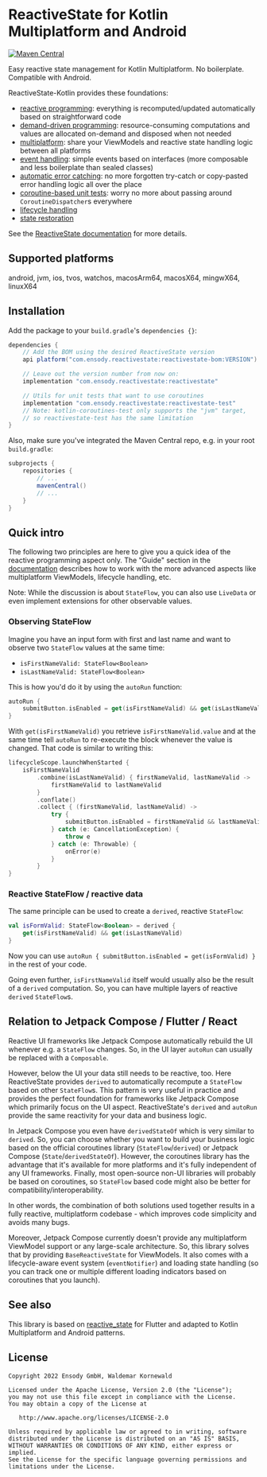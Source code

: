 # ReactiveState for Kotlin Multiplatform and Android

[![Maven Central](https://maven-badges.herokuapp.com/maven-central/com.ensody.reactivestate/reactivestate/badge.svg?gav=true)](https://maven-badges.herokuapp.com/maven-central/com.ensody.reactivestate/reactivestate?gav=true)

Easy reactive state management for Kotlin Multiplatform. No boilerplate. Compatible with Android.

ReactiveState-Kotlin provides these foundations:

* [reactive programming](https://ensody.github.io/ReactiveState-Kotlin/reactive-programming/): everything is recomputed/updated automatically based on straightforward code
* [demand-driven programming](https://ensody.github.io/ReactiveState-Kotlin/demand-driven-programming/): resource-consuming computations and values are allocated on-demand and disposed when not needed
* [multiplatform](https://ensody.github.io/ReactiveState-Kotlin/multiplatform-viewmodels/): share your ViewModels and reactive state handling logic between all platforms
* [event handling](https://ensody.github.io/ReactiveState-Kotlin/event-handling/): simple events based on interfaces (more composable and less boilerplate than sealed classes)
* [automatic error catching](https://ensody.github.io/ReactiveState-Kotlin/error-handling/): no more forgotten try-catch or copy-pasted error handling logic all over the place
* [coroutine-based unit tests](https://ensody.github.io/ReactiveState-Kotlin/unit-testing-coroutines/): worry no more about passing around `CoroutineDispatcher`s everywhere
* [lifecycle handling](https://ensody.github.io/ReactiveState-Kotlin/lifecycle-handling/)
* [state restoration](https://ensody.github.io/ReactiveState-Kotlin/state-restoration/)

See the [ReactiveState documentation](https://ensody.github.io/ReactiveState-Kotlin/) for more details.

## Supported platforms

android, jvm, ios, tvos, watchos, macosArm64, macosX64, mingwX64, linuxX64

## Installation

Add the package to your `build.gradle`'s `dependencies {}`:

```groovy
dependencies {
    // Add the BOM using the desired ReactiveState version
    api platform("com.ensody.reactivestate:reactivestate-bom:VERSION")

    // Leave out the version number from now on:
    implementation "com.ensody.reactivestate:reactivestate"

    // Utils for unit tests that want to use coroutines
    implementation "com.ensody.reactivestate:reactivestate-test"
    // Note: kotlin-coroutines-test only supports the "jvm" target,
    // so reactivestate-test has the same limitation
}
```

Also, make sure you've integrated the Maven Central repo, e.g. in your root `build.gradle`:

```groovy
subprojects {
    repositories {
        // ...
        mavenCentral()
        // ...
    }
}
```

## Quick intro

The following two principles are here to give you a quick idea of the reactive programming aspect only.
The "Guide" section in the [documentation](https://ensody.github.io/ReactiveState-Kotlin/) describes how to work with the more advanced aspects like multiplatform ViewModels, lifecycle handling, etc.

Note: While the discussion is about `StateFlow`, you can also use `LiveData` or even implement extensions for other observable values.

### Observing StateFlow

Imagine you have an input form with first and last name and want to observe two `StateFlow` values at the same time:

* `isFirstNameValid: StateFlow<Boolean>`
* `isLastNameValid: StateFlow<Boolean>`

This is how you'd do it by using the `autoRun` function:

```kotlin
autoRun {
    submitButton.isEnabled = get(isFirstNameValid) && get(isLastNameValid)
}
```

With `get(isFirstNameValid)` you retrieve `isFirstNameValid.value` and at the same time tell `autoRun` to re-execute the block whenever the value is changed.
That code is similar to writing this:

```kotlin
lifecycleScope.launchWhenStarted {
    isFirstNameValid
        .combine(isLastNameValid) { firstNameValid, lastNameValid ->
            firstNameValid to lastNameValid
        }
        .conflate()
        .collect { (firstNameValid, lastNameValid) ->
            try {
                submitButton.isEnabled = firstNameValid && lastNameValid
            } catch (e: CancellationException) {
                throw e
            } catch (e: Throwable) {
                onError(e)
            }
        }
}
```

### Reactive StateFlow / reactive data

The same principle can be used to create a `derived`, reactive `StateFlow`:

```kotlin
val isFormValid: StateFlow<Boolean> = derived {
    get(isFirstNameValid) && get(isLastNameValid)
}
```

Now you can use `autoRun { submitButton.isEnabled = get(isFormValid) }` in the rest of your code.

Going even further, `isFirstNameValid` itself would usually also be the result of a `derived` computation.
So, you can have multiple layers of reactive `derived` `StateFlow`s.

## Relation to Jetpack Compose / Flutter / React

Reactive UI frameworks like Jetpack Compose automatically rebuild the UI whenever e.g. a `StateFlow` changes.
So, in the UI layer `autoRun` can usually be replaced with a `Composable`.

However, below the UI your data still needs to be reactive, too.
Here ReactiveState provides `derived` to automatically recompute a `StateFlow` based on other `StateFlow`s.
This pattern is very useful in practice and provides the perfect foundation for frameworks like Jetpack Compose which primarily focus on the UI aspect.
ReactiveState's `derived` and `autoRun` provide the same reactivity for your data and business logic.

In Jetpack Compose you even have `derivedStateOf` which is very similar to `derived`.
So, you can choose whether you want to build your business logic based on the official coroutines library (`StateFlow`/`derived`) or Jetpack Compose (`State`/`derivedStateOf`). However, the coroutines library has the advantage that it's available for more platforms and it's fully independent of any UI frameworks. Finally, most open-source non-UI libraries will probably be based on coroutines, so `StateFlow` based code might also be better for compatibility/interoperability.

In other words, the combination of both solutions used together results in a fully reactive, multiplatform codebase - which improves code simplicity and avoids many bugs.

Moreover, Jetpack Compose currently doesn't provide any multiplatform ViewModel support or any large-scale architecture.
So, this library solves that by providing `BaseReactiveState` for ViewModels.
It also comes with a lifecycle-aware event system (`eventNotifier`) and loading state handling (so you can track one or multiple different loading indicators based on coroutines that you launch).

## See also

This library is based on [reactive_state](https://github.com/ensody/reactive_state) for Flutter and adapted to Kotlin Multiplatform and Android patterns.

## License

```
Copyright 2022 Ensody GmbH, Waldemar Kornewald

Licensed under the Apache License, Version 2.0 (the "License");
you may not use this file except in compliance with the License.
You may obtain a copy of the License at

   http://www.apache.org/licenses/LICENSE-2.0

Unless required by applicable law or agreed to in writing, software
distributed under the License is distributed on an "AS IS" BASIS,
WITHOUT WARRANTIES OR CONDITIONS OF ANY KIND, either express or implied.
See the License for the specific language governing permissions and
limitations under the License.
```
